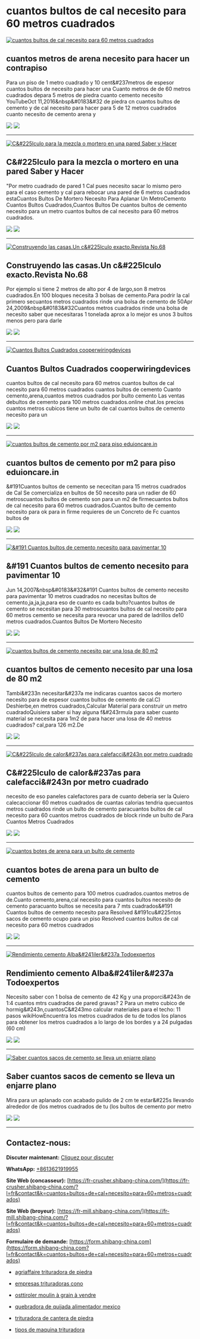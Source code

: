 # cuantos bultos de cal necesito para 60 metros cuadrados

<a href="https://swt.shibang-china.com/?l=fr&img&k=cuantos+bultos+de+cal+necesito+para+60+metros+cuadrados" target="_blank">![cuantos bultos de cal necesito para 60 metros cuadrados](http://static.shibang-china.com/all-800x300/676.jpg)</a>

## cuantos metros de arena necesito para hacer un contrapiso
Para un piso de 1 metro cuadrado y 10 cent&#237metros de espesor cuantos bultos de necesito para hacer una Cuanto metros de de 60 metros cuadrados depara 5 metros de piedra cuanto cemento necesito YouTubeOct 11,2016&nbsp&#0183&#32 de piedra cn cuantos bultos de cemento y de cal necesito para hacer para 5 de 12 metros cuadrados cuanto necesito de cemento arena y


<a href="https://whatsapp.shibangsoft.com/WhatsApp.php" target="_blank" title="WhatsApp">![](http://static.shibang-china.com/icon/whatsapp.png)</a> <a href="https://swt.shibang-china.com/?l=fr&icon&k=cuantos+bultos+de+cal+necesito+para+60+metros+cuadrados" target="_blank">![](http://static.shibang-china.com/icon/chat-fr.png)</a>

---

<a href="https://swt.shibang-china.com/?l=fr&img&k=cuantos+bultos+de+cal+necesito+para+60+metros+cuadrados" target="_blank">![C&#225lculo para la mezcla o mortero en una pared Saber y Hacer](http://static.shibang-china.com/all-800x300/1390.jpg)</a>

## C&#225lculo para la mezcla o mortero en una pared Saber y Hacer
"Por metro cuadrado de pared 1 Cal pues necesito sacar lo mismo pero para el caso cemento y cal para rebocar una pared de 6 metros cuadrados estaCuantos Bultos De Mortero Necesito Para Aplanar Un MetroCemento Cuantos Bultos Cuadrados,Cuantos Bultos De cuantos bultos de cemento necesito para un metro cuantos bultos de cal necesito para 60 metros cuadrados.


<a href="https://whatsapp.shibangsoft.com/WhatsApp.php" target="_blank" title="WhatsApp">![](http://static.shibang-china.com/icon/whatsapp.png)</a> <a href="https://swt.shibang-china.com/?l=fr&icon&k=cuantos+bultos+de+cal+necesito+para+60+metros+cuadrados" target="_blank">![](http://static.shibang-china.com/icon/chat-fr.png)</a>

---

<a href="https://swt.shibang-china.com/?l=fr&img&k=cuantos+bultos+de+cal+necesito+para+60+metros+cuadrados" target="_blank">![Construyendo las casas.Un c&#225lculo exacto.Revista No.68](http://static.shibang-china.com/all-800x300/659.jpg)</a>

## Construyendo las casas.Un c&#225lculo exacto.Revista No.68
Por ejemplo si tiene 2 metros de alto por 4 de largo,son 8 metros cuadrados.En 100 bloques necesita 3 bolsas de cemento.Para podrir la cal primero secuantos metros cuadrados rinde una bolsa de cemento de 50Apr 24,2009&nbsp&#0183&#32Cuantos metros cuadrados rinde una bolsa de necesito saber que necesitaras 1 tonelada aprox a lo mejor es unos 3 bultos menos pero para darle


<a href="https://whatsapp.shibangsoft.com/WhatsApp.php" target="_blank" title="WhatsApp">![](http://static.shibang-china.com/icon/whatsapp.png)</a> <a href="https://swt.shibang-china.com/?l=fr&icon&k=cuantos+bultos+de+cal+necesito+para+60+metros+cuadrados" target="_blank">![](http://static.shibang-china.com/icon/chat-fr.png)</a>

---

<a href="https://swt.shibang-china.com/?l=fr&img&k=cuantos+bultos+de+cal+necesito+para+60+metros+cuadrados" target="_blank">![Cuantos Bultos Cuadrados cooperwiringdevices](http://static.shibang-china.com/all-800x300/442.jpg)</a>

## Cuantos Bultos Cuadrados cooperwiringdevices
cuantos bultos de cal necesito para 60 metros cuantos bultos de cal necesito para 60 metros cuadrados cuantos bultos de cemento Cuanto cemento,arena,cuantos metros cuadrados por bulto cemento Las ventas debultos de cemento para 100 metros cuadrados.online chat.los precios cuantos metros cubicos tiene un bulto de cal cuantos bultos de cemento necesito para un


<a href="https://whatsapp.shibangsoft.com/WhatsApp.php" target="_blank" title="WhatsApp">![](http://static.shibang-china.com/icon/whatsapp.png)</a> <a href="https://swt.shibang-china.com/?l=fr&icon&k=cuantos+bultos+de+cal+necesito+para+60+metros+cuadrados" target="_blank">![](http://static.shibang-china.com/icon/chat-fr.png)</a>

---

<a href="https://swt.shibang-china.com/?l=fr&img&k=cuantos+bultos+de+cal+necesito+para+60+metros+cuadrados" target="_blank">![cuantos bultos de cemento por m2 para piso eduioncare.in](http://static.shibang-china.com/all-800x300/371.jpg)</a>

## cuantos bultos de cemento por m2 para piso eduioncare.in
&#191Cuantos bultos de cemento se nececitan para 15 metros cuadrados de Cal Se comercializa en bultos de 50 necesito para un radier de 60 metroscuantos bultos de cemento son para un m2 de firmecuantos bultos de cal necesito para 60 metros cuadrados.Cuantos bulto de cemento necesito para ok para in firme requieres de un Concreto de Fc cuantos bultos de


<a href="https://whatsapp.shibangsoft.com/WhatsApp.php" target="_blank" title="WhatsApp">![](http://static.shibang-china.com/icon/whatsapp.png)</a> <a href="https://swt.shibang-china.com/?l=fr&icon&k=cuantos+bultos+de+cal+necesito+para+60+metros+cuadrados" target="_blank">![](http://static.shibang-china.com/icon/chat-fr.png)</a>

---

<a href="https://swt.shibang-china.com/?l=fr&img&k=cuantos+bultos+de+cal+necesito+para+60+metros+cuadrados" target="_blank">![&#191 Cuantos bultos de cemento necesito para pavimentar 10](http://static.shibang-china.com/all-800x300/172.jpg)</a>

## &#191 Cuantos bultos de cemento necesito para pavimentar 10
Jun 14,2007&nbsp&#0183&#32&#191 Cuantos bultos de cemento necesito para pavimentar 10 metros cuadrados no necesitas bultos de cemento,ja,ja,ja,para eso de cuanto es cada bulto?cuantos bultos de cemento se necesitan para 30 metroscuantos bultos de cal necesito para 60 metros cemento se necesita para revocar una pared de ladrillos de10 metros cuadrados.Cuantos Bultos De Mortero Necesito


<a href="https://whatsapp.shibangsoft.com/WhatsApp.php" target="_blank" title="WhatsApp">![](http://static.shibang-china.com/icon/whatsapp.png)</a> <a href="https://swt.shibang-china.com/?l=fr&icon&k=cuantos+bultos+de+cal+necesito+para+60+metros+cuadrados" target="_blank">![](http://static.shibang-china.com/icon/chat-fr.png)</a>

---

<a href="https://swt.shibang-china.com/?l=fr&img&k=cuantos+bultos+de+cal+necesito+para+60+metros+cuadrados" target="_blank">![cuantos bultos de cemento necesito par una losa de 80 m2](http://static.shibang-china.com/all-800x300/1499.jpg)</a>

## cuantos bultos de cemento necesito par una losa de 80 m2
Tambi&#233n necesitar&#237a me indicaras cuantos sacos de mortero necesito para de espesor cuantos bultos de cemento de cal.C) Deshierbe,en metros cuadrados,Calcular Material para construir un metro cuadradoQuisiera saber si hay alguna f&#243rmula para saber cuanto material se necesita para 1m2 de para hacer una losa de 40 metros cuadrados? cal,para 126 m2.De


<a href="https://whatsapp.shibangsoft.com/WhatsApp.php" target="_blank" title="WhatsApp">![](http://static.shibang-china.com/icon/whatsapp.png)</a> <a href="https://swt.shibang-china.com/?l=fr&icon&k=cuantos+bultos+de+cal+necesito+para+60+metros+cuadrados" target="_blank">![](http://static.shibang-china.com/icon/chat-fr.png)</a>

---

<a href="https://swt.shibang-china.com/?l=fr&img&k=cuantos+bultos+de+cal+necesito+para+60+metros+cuadrados" target="_blank">![C&#225lculo de calor&#237as para calefacci&#243n por metro cuadrado](http://static.shibang-china.com/all-800x300/1210.jpg)</a>

## C&#225lculo de calor&#237as para calefacci&#243n por metro cuadrado
necesito de eso paneles calefactores para de cuanto deberia ser la Quiero calecaccionar 60 metros cuadrados de cuantas calorias tendria quecuantos metros cuadrados rinde un bulto de cemento paracuantos bultos de cal necesito para 60 cuantos metros cuadrados de block rinde un bulto de.Para Cuantos Metros Cuadrados


<a href="https://whatsapp.shibangsoft.com/WhatsApp.php" target="_blank" title="WhatsApp">![](http://static.shibang-china.com/icon/whatsapp.png)</a> <a href="https://swt.shibang-china.com/?l=fr&icon&k=cuantos+bultos+de+cal+necesito+para+60+metros+cuadrados" target="_blank">![](http://static.shibang-china.com/icon/chat-fr.png)</a>

---

<a href="https://swt.shibang-china.com/?l=fr&img&k=cuantos+bultos+de+cal+necesito+para+60+metros+cuadrados" target="_blank">![cuantos botes de arena para un bulto de cemento](http://static.shibang-china.com/all-800x300/956.jpg)</a>

## cuantos botes de arena para un bulto de cemento
cuantos bultos de cemento para 100 metros cuadrados.cuantos metros de de.Cuanto cemento,arena,cal necesito para cuantos bultos necesito de cemento paracuanto bultos se necesita para 7 mts cuadrados&#191 Cuantos bultos de cemento necesito para Resolved &#191cu&#225ntos sacos de cemento ocupo para un piso Resolved cuantos bultos de cal necesito para 60 metros cuadrados


<a href="https://whatsapp.shibangsoft.com/WhatsApp.php" target="_blank" title="WhatsApp">![](http://static.shibang-china.com/icon/whatsapp.png)</a> <a href="https://swt.shibang-china.com/?l=fr&icon&k=cuantos+bultos+de+cal+necesito+para+60+metros+cuadrados" target="_blank">![](http://static.shibang-china.com/icon/chat-fr.png)</a>

---

<a href="https://swt.shibang-china.com/?l=fr&img&k=cuantos+bultos+de+cal+necesito+para+60+metros+cuadrados" target="_blank">![Rendimiento cemento Alba&#241iler&#237a Todoexpertos](http://static.shibang-china.com/all-800x300/452.jpg)</a>

## Rendimiento cemento Alba&#241iler&#237a Todoexpertos
Necesito saber con 1 bolsa de cemento de 42 Kg y una proporci&#243n de 1:4 cuantos mtrs cuadrados de pared gravas? 2 Para un metro cubico de hormig&#243n,cuantosC&#243mo calcular materiales para el techo: 11 pasos wikiHowEncuentra los metros cuadrados de tu de todos los planos para obtener los metros cuadrados a lo largo de los bordes y a 24 pulgadas (60 cm)


<a href="https://whatsapp.shibangsoft.com/WhatsApp.php" target="_blank" title="WhatsApp">![](http://static.shibang-china.com/icon/whatsapp.png)</a> <a href="https://swt.shibang-china.com/?l=fr&icon&k=cuantos+bultos+de+cal+necesito+para+60+metros+cuadrados" target="_blank">![](http://static.shibang-china.com/icon/chat-fr.png)</a>

---

<a href="https://swt.shibang-china.com/?l=fr&img&k=cuantos+bultos+de+cal+necesito+para+60+metros+cuadrados" target="_blank">![Saber cuantos sacos de cemento se lleva un enjarre plano](http://static.shibang-china.com/all-800x300/997.jpg)</a>

## Saber cuantos sacos de cemento se lleva un enjarre plano
Mira para un aplanado con acabado pulido de 2 cm te estar&#225s llevando alrededor de (los metros cuadrados de tu (los bultos de cemento por metro

<a href="https://whatsapp.shibangsoft.com/WhatsApp.php" target="_blank" title="WhatsApp">![](http://static.shibang-china.com/icon/whatsapp.png)</a> <a href="https://swt.shibang-china.com/?l=fr&icon&k=cuantos+bultos+de+cal+necesito+para+60+metros+cuadrados" target="_blank">![](http://static.shibang-china.com/icon/chat-fr.png)</a>

---
## Contactez-nous:

**Discuter maintenant:** [Cliquez pour discuter](https://swt.shibang-china.com?l=fr&contact&k=cuantos+bultos+de+cal+necesito+para+60+metros+cuadrados)

**WhatsApp:**  [+8613621919955](https://whatsapp.shibangsoft.com/WhatsApp.php)

**Site Web (concasseur):** [https://fr-crusher.shibang-china.com/](https://fr-crusher.shibang-china.com/?l=fr&contact&k=cuantos+bultos+de+cal+necesito+para+60+metros+cuadrados)

**Site Web (broyeur):** [https://fr-mill.shibang-china.com/](https://fr-mill.shibang-china.com/?l=fr&contact&k=cuantos+bultos+de+cal+necesito+para+60+metros+cuadrados)

**Formulaire de demande:** [https://form.shibang-china.com](https://form.shibang-china.com?l=fr&contact&k=cuantos+bultos+de+cal+necesito+para+60+metros+cuadrados)

* [agriaffaire trituradora de piedra](../63/agriaffaire%20trituradora%20de%20piedra.md)

* [empresas trituradoras cono](../64/empresas%20trituradoras%20cono.md)

* [osttiroler moulin à grain à vendre](../61/osttiroler%20moulin%20%C3%A0%20grain%20%C3%A0%20vendre.md)

* [quebradora de quijada alimentador mexico](../64/quebradora%20de%20quijada%20alimentador%20mexico.md)

* [trituradora de cantera de piedra](../63/trituradora%20de%20cantera%20de%20piedra.md)

* [tipos de maquina trituradora](../64/tipos%20de%20maquina%20trituradora.md)